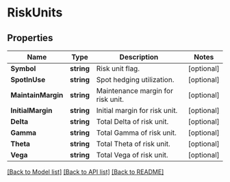 # RiskUnits

## Properties

Name | Type | Description | Notes
------------ | ------------- | ------------- | -------------
**Symbol** | **string** | Risk unit flag. | [optional] 
**SpotInUse** | **string** | Spot hedging utilization. | [optional] 
**MaintainMargin** | **string** | Maintenance margin for risk unit. | [optional] 
**InitialMargin** | **string** | Initial margin for risk unit. | [optional] 
**Delta** | **string** | Total Delta of risk unit. | [optional] 
**Gamma** | **string** | Total Gamma of risk unit. | [optional] 
**Theta** | **string** | Total Theta of risk unit. | [optional] 
**Vega** | **string** | Total Vega of risk unit. | [optional] 

[[Back to Model list]](../README.md#documentation-for-models) [[Back to API list]](../README.md#documentation-for-api-endpoints) [[Back to README]](../README.md)


